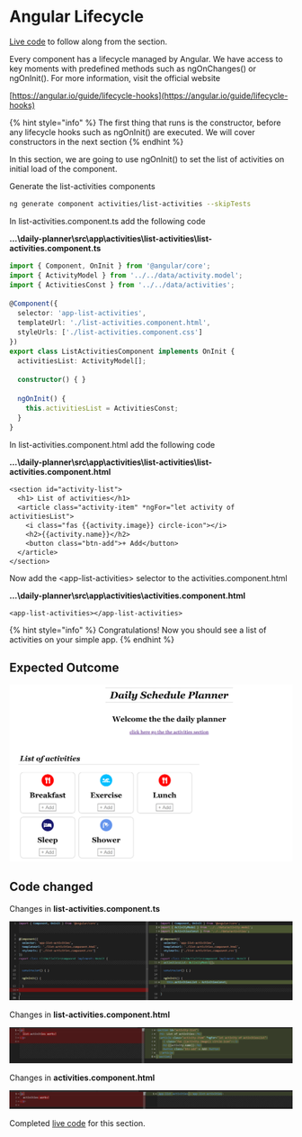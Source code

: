 # Angular Lifecycle

[Live code](https://stackblitz.com/edit/s2-routing-lazy-loading) to follow along from the section.

Every component has a lifecycle managed by Angular. We have access to key moments with predefined methods such as ngOnChanges\(\) or ngOnInit\(\). For more information, visit the official website

[https://angular.io/guide/lifecycle-hooks](https://angular.io/guide/lifecycle-hooks)

{% hint style="info" %}
The first thing that runs is the constructor, before any lifecycle hooks such as ngOnInit\(\) are executed. We will cover constructors in the next section
{% endhint %}

In this section, we are going to use ngOnInit\(\) to set the list of activities on initial load of the component.

Generate the list-activities components

```bash
ng generate component activities/list-activities --skipTests
```

In list-activities.component.ts add the following code

**...\daily-planner\src\app\activities\list-activities\list-activities.component.ts**

```typescript
import { Component, OnInit } from '@angular/core';
import { ActivityModel } from '../../data/activity.model';
import { ActivitiesConst } from '../../data/activities';

@Component({
  selector: 'app-list-activities',
  templateUrl: './list-activities.component.html',
  styleUrls: ['./list-activities.component.css']
})
export class ListActivitiesComponent implements OnInit {
  activitiesList: ActivityModel[];

  constructor() { }

  ngOnInit() {
    this.activitiesList = ActivitiesConst;
  }
}
```

In list-activities.component.html add the following code

**...\daily-planner\src\app\activities\list-activities\list-activities.component.html**

```markup
<section id="activity-list">
  <h1> List of activities</h1>
  <article class="activity-item" *ngFor="let activity of activitiesList">
    <i class="fas {{activity.image}} circle-icon"></i>
    <h2>{{activity.name}}</h2>
    <button class="btn-add">+ Add</button>
  </article>
</section>
```

Now add the &lt;app-list-activities&gt; selector to the activities.component.html

**...\daily-planner\src\app\activities\activities.component.html**

```markup
<app-list-activities></app-list-activities>
```

{% hint style="info" %}
Congratulations! Now you should see a list of activities on your simple app.
{% endhint %}

## Expected Outcome

![Result](../.gitbook/assets/angular-lifecycle-result.png)

## Code changed

Changes in **list-activities.component.ts** 

![Figure: Final list-activities.component.ts code](../.gitbook/assets/listactivitiescomponent.PNG)

Changes in **list-activities.component.html**

![Figure: Final list-activities.component.html code](../.gitbook/assets/listactivitieshtml.PNG)

Changes in **activities.component.html**

![Figure: Final activities.component.html code](../.gitbook/assets/activitieshtml.PNG)

Completed [live code](https://stackblitz.com/edit/s3-lifecycle-hooks) for this section.

